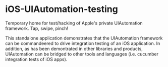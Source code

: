 iOS-UIAutomation-testing
========================

Temporary home for test/hacking of Apple's private UIAutomation framework. Tap, swipe, pinch!

This standalone application demonstrates that the UIAutomation framework can be commandeered to drive integration testing of an iOS application. In addition, as has been demontrated in other libraries and products, UIAutomation can be bridged to other tools and languages (i.e. cucumber integration tests of iOS apps).
